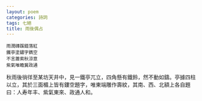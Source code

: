 ```yaml
---
layout: poem
categories: 詩詞
tags: 七絕
title: 雨後偶占
---
```

	雨潤磚蹊錯落紅
	鐵亭塗鏽字鐫空
	不言蕭索秋涼意
	紫氣唯瞻冀政通

秋雨後徜徉至某坊天井中，見一鐵亭兀立，四角懸有鐵鈴，然不動如鑄。亭據四柱以立，其於三面楣上皆有鏤空題字，唯東端雕作壽紋，其南、西、北額上各自題曰：人寿年丰、紫氣東來、政通人和。
